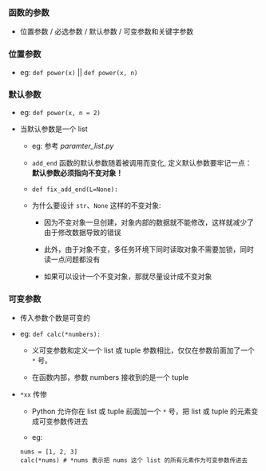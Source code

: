 ### 函数的参数
* 位置参数 / 必选参数 / 默认参数 / 可变参数和关键字参数


### 位置参数
* eg: `def power(x)` || `def power(x, n)`


### 默认参数
* eg: `def power(x, n = 2)`

* 当默认参数是一个 list
    * eg: 参考 *paramter_list.py*

    * `add_end` 函数的默认参数随着被调用而变化, 定义默认参数要牢记一点： **默认参数必须指向不变对象！**

    * `def fix_add_end(L=None):`

    * 为什么要设计 `str`、`None` 这样的不变对象:
        * 因为不变对象一旦创建，对象内部的数据就不能修改，这样就减少了由于修改数据导致的错误

        * 此外，由于对象不变，多任务环境下同时读取对象不需要加锁，同时读一点问题都没有

        * 如果可以设计一个不变对象，那就尽量设计成不变对象


### 可变参数
* 传入参数个数是可变的

* eg: `def calc(*numbers):`
    * 义可变参数和定义一个 list 或 tuple 参数相比，仅仅在参数前面加了一个 `*` 号。

    * 在函数内部，参数 numbers 接收到的是一个 tuple

* `*xx` 传惨
    * Python 允许你在 list 或 tuple 前面加一个 `*` 号，把 list 或 tuple 的元素变成可变参数传进去

    * eg:
    ```
    nums = [1, 2, 3]
    calc(*nums) # *nums 表示把 nums 这个 list 的所有元素作为可变参数传进去
    ```
